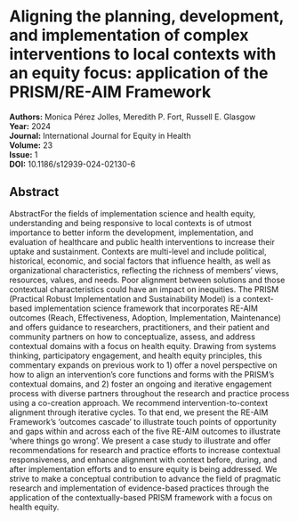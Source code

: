 # Aligning the planning, development, and implementation of complex interventions to local contexts with an equity focus: application of the PRISM/RE-AIM Framework

**Authors:** Monica Pérez Jolles, Meredith P. Fort, Russell E. Glasgow  
**Year:** 2024  
**Journal:** International Journal for Equity in Health  
**Volume:** 23  
**Issue:** 1  
**DOI:** 10.1186/s12939-024-02130-6  

## Abstract
AbstractFor the fields of implementation science and health equity, understanding and being responsive to local contexts is of utmost importance to better inform the development, implementation, and evaluation of healthcare and public health interventions to increase their uptake and sustainment. Contexts are multi-level and include political, historical, economic, and social factors that influence health, as well as organizational characteristics, reflecting the richness of members’ views, resources, values, and needs. Poor alignment between solutions and those contextual characteristics could have an impact on inequities. The PRISM (Practical Robust Implementation and Sustainability Model) is a context-based implementation science framework that incorporates RE-AIM outcomes (Reach, Effectiveness, Adoption, Implementation, Maintenance) and offers guidance to researchers, practitioners, and their patient and community partners on how to conceptualize, assess, and address contextual domains with a focus on health equity. Drawing from systems thinking, participatory engagement, and health equity principles, this commentary expands on previous work to 1) offer a novel perspective on how to align an intervention’s core functions and forms with the PRISM’s contextual domains, and 2) foster an ongoing and iterative engagement process with diverse partners throughout the research and practice process using a co-creation approach. We recommend intervention-to-context alignment through iterative cycles. To that end, we present the RE-AIM Framework’s ‘outcomes cascade’ to illustrate touch points of opportunity and gaps within and across each of the five RE-AIM outcomes to illustrate ‘where things go wrong’. We present a case study to illustrate and offer recommendations for research and practice efforts to increase contextual responsiveness, and enhance alignment with context before, during, and after implementation efforts and to ensure equity is being addressed. We strive to make a conceptual contribution to advance the field of pragmatic research and implementation of evidence-based practices through the application of the contextually-based PRISM framework with a focus on health equity.

